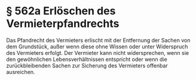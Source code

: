 # § 562a Erlöschen des Vermieterpfandrechts
Das Pfandrecht des Vermieters erlischt mit der Entfernung der Sachen von dem Grundstück, außer wenn diese ohne Wissen oder unter Widerspruch des Vermieters erfolgt. Der Vermieter kann nicht widersprechen, wenn sie den gewöhnlichen Lebensverhältnissen entspricht oder wenn die zurückbleibenden Sachen zur Sicherung des Vermieters offenbar ausreichen.